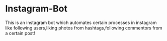 # Instagram-Bot
This is an instagram bot which automates certain processes in instagram like following users,liking photos from hashtags,following commentors from a certain post!
